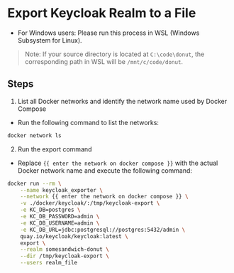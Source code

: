# Export Keycloak Realm to a File
- For Windows users: Please run this process in WSL (Windows Subsystem for Linux).

> Note: If your source directory is located at `C:\code\donut`, the corresponding path in WSL will be `/mnt/c/code/donut`.

## Steps
1. List all Docker networks and identify the network name used by Docker Compose
- Run the following command to list the networks:
```sh
docker network ls
```
2. Run the export command
- Replace `{{ enter the network on docker compose }}` with the actual Docker network name and execute the following command:
```sh
docker run --rm \
    --name keycloak_exporter \
    --network {{ enter the network on docker compose }} \
    -v ./docker/keycloak/:/tmp/keycloak-export \
    -e KC_DB=postgres \
    -e KC_DB_PASSWORD=admin \
    -e KC_DB_USERNAME=admin \
    -e KC_DB_URL=jdbc:postgresql://postgres:5432/admin \
    quay.io/keycloak/keycloak:latest \
    export \
    --realm somesandwich-donut \
    --dir /tmp/keycloak-export \
    --users realm_file
```
